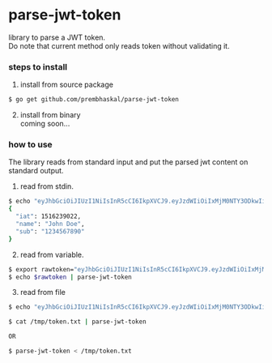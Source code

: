 # parse-jwt-token
library to parse a JWT token.  
Do note that current method only reads token without validating it.

### steps to install
1. install from source package  
```bash
$ go get github.com/prembhaskal/parse-jwt-token
```
2. install from binary  
coming soon...


### how to use
The library reads from standard input and put the parsed jwt content on standard output.  
1. read from stdin.
```bash
$ echo "eyJhbGciOiJIUzI1NiIsInR5cCI6IkpXVCJ9.eyJzdWIiOiIxMjM0NTY3ODkwIiwibmFtZSI6IkpvaG4gRG9lIiwiaWF0IjoxNTE2MjM5MDIyfQ.SflKxwRJSMeKKF2QT4fwpMeJf36POk6yJV_adQssw5c" | parse-jwt-token
{
  "iat": 1516239022,
  "name": "John Doe",
  "sub": "1234567890"
}

```

2. read from variable.
```bash
$ export rawtoken="eyJhbGciOiJIUzI1NiIsInR5cCI6IkpXVCJ9.eyJzdWIiOiIxMjM0NTY3ODkwIiwibmFtZSI6IkpvaG4gRG9lIiwiaWF0IjoxNTE2MjM5MDIyfQ.SflKxwRJSMeKKF2QT4fwpMeJf36POk6yJV_adQssw5c"
$ echo $rawtoken | parse-jwt-token
```

3. read from file
```bash
$ echo "eyJhbGciOiJIUzI1NiIsInR5cCI6IkpXVCJ9.eyJzdWIiOiIxMjM0NTY3ODkwIiwibmFtZSI6IkpvaG4gRG9lIiwiaWF0IjoxNTE2MjM5MDIyfQ.SflKxwRJSMeKKF2QT4fwpMeJf36POk6yJV_adQssw5c" > /tmp/token.txt

$ cat /tmp/token.txt | parse-jwt-token

OR

$ parse-jwt-token < /tmp/token.txt

```
